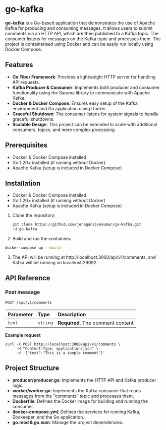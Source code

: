 
# go-kafka

**go-kafka** is a Go-based application that demonstrates the use of Apache Kafka for producing and consuming messages. It allows users to submit comments via an HTTP API, which are then published to a Kafka topic. The consumer listens for messages on the Kafka topic and processes them. The project is containerised using Docker and can be easily run locally using Docker Compose.


## Features

- **Go Fiber Framework**: Provides a lightweight HTTP server for handling API requests.
- **Kafka Producer & Consumer**: Implements both producer and consumer functionality using the Sarama library to communicate with Apache Kafka.
- **Docker & Docker Compose**: Ensures easy setup of the Kafka environment and Go application using Docker.
- **Graceful Shutdown**: The consumer listens for system signals to handle graceful shutdowns.
- **Scalable Design**: This project can be extended to scale with additional consumers, topics, and more complex processing.

## Prerequisites

- Docker & Docker Compose installed
- Go 1.20+ installed (if running without Docker)
- Apache Kafka (setup is included in Docker Compose)

## Installation

- Docker & Docker Compose installed
- Go 1.20+ installed (if running without Docker)
- Apache Kafka (setup is included in Docker Compose)

1. Clone the repository:
   ```bash
   git clone https://github.com/jenagansivakumar/go-kafka.git
   cd go-kafka 
2. Build and run the containers:

```bash
docker-compose up --build
```
3. The API will be running at http://localhost:3000/api/v1/comments, and Kafka 
will be running on localhost:29092.
## API Reference

### Post message

```http
POST /api/v1/comments
```

| Parameter | Type     | Description                |
| :-------- | :------- | :------------------------- |
| `text` | `string` |**Required**. The comment content|

**Example request**
```
curl -X POST http://localhost:3000/api/v1/comments \
     -H "Content-Type: application/json" \
     -d '{"text":"This is a sample comment"}'

```

## Project Structure

- **producer/producer.go**: Implements the HTTP API and Kafka producer logic.
- **worker/worker.go**: Implements the Kafka consumer that reads messages from the "comments" topic and processes them.
- **Dockerfile**: Defines the Docker image for building and running the consumer.
- **docker-compose.yml**: Defines the services for running Kafka, Zookeeper, and the Go application.
- **go.mod & go.sum**: Manage the project dependencies.
